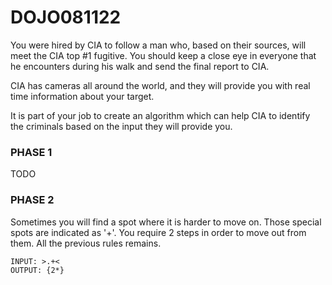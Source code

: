 # DOJO081122
You were hired by CIA to follow a man who, based on their sources, will meet the CIA top #1 fugitive.
You should keep a close eye in everyone that he encounters during his walk and send the final report to CIA.

CIA has cameras all around the world, and they will provide you with real time information about your target.

It is part of your job to create an algorithm which can help CIA to identify the criminals based on the input they will provide you.

### PHASE 1
TODO

### PHASE 2
Sometimes you will find a spot where it is harder to move on. Those special spots are indicated as '+'.
You require 2 steps in order to move out from them.
All the previous rules remains.

```
INPUT: >.+< 
OUTPUT: {2*}
```

